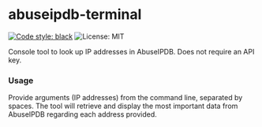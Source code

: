# abuseipdb-terminal
[![Code style: black](https://img.shields.io/badge/code%20style-black-000000.svg)](https://github.com/psf/black)
![License: MIT](https://img.shields.io/github/license/mycielski/abuseipdb-terminal)

Console tool to look up IP addresses in AbuseIPDB. Does not require an API key.

### Usage
Provide arguments (IP addresses) from the command line, separated by spaces. The tool will retrieve and display the most important data from AbuseIPDB regarding each address provided.
